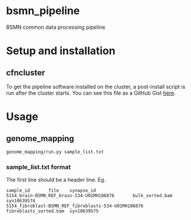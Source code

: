 # bsmn_pipeline
BSMN common data processing pipeline

# Setup and installation

## cfncluster

To get the pipeline software installed on the cluster, a post-install script is run after the cluster starts. You can see this file as a GitHub Gist [here](https://gist.github.com/kdaily/1e0a2d1fcef1c6847f743f637301a3d5).
 
# Usage
## genome_mapping
```bash
genome_mapping/run.py sample_list.txt
```

### sample_list.txt format
The first line should be a header line. Eg.
```
sample_id       file    synapse_id
5154_brain-BSMN_REF_brain-534-U01MH106876       bulk_sorted.bam syn10639574
5154_fibroblast-BSMN_REF_fibroblasts-534-U01MH106876    fibroblasts_sorted.bam  syn10639575
```
